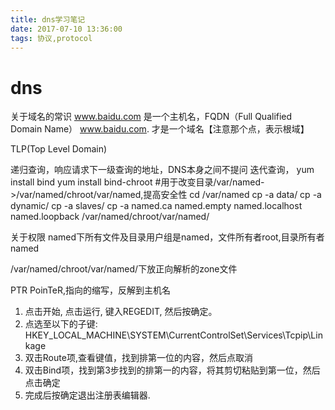 ```yaml
---
title: dns学习笔记
date: 2017-07-10 13:36:00
tags: 协议,protocol
---
```


dns
================
关于域名的常识
www.baidu.com	是一个主机名，FQDN（Full Qualified Domain Name）
www.baidu.com.	才是一个域名【注意那个点，表示根域】

TLP(Top Level Domain)

递归查询，响应请求下一级查询的地址，DNS本身之间不提问
迭代查询，
yum install bind 
yum install bind-chroot	#用于改变目录/var/named->/var/named/chroot/var/named,提高安全性
cd /var/named
cp -a data/
cp -a dynamic/
cp -a slaves/
cp -a named.ca named.empty named.localhost named.loopback /var/named/chroot/var/named/

关于权限
named下所有文件及目录用户组是named，文件所有者root,目录所有者named

/var/named/chroot/var/named/下放正向解析的zone文件














PTR PoinTeR,指向的缩写，反解到主机名


1. 点击开始, 点击运行, 键入REGEDIT, 然后按确定。
2. 点选至以下的子键:
HKEY_LOCAL_MACHINE\SYSTEM\CurrentControlSet\Services\Tcpip\Linkage
3. 双击Route项,查看键值，找到排第一位的内容，然后点取消
4. 双击Bind项，找到第3步找到的排第一的内容，将其剪切粘贴到第一位，然后点击确定
5. 完成后按确定退出注册表编辑器.

